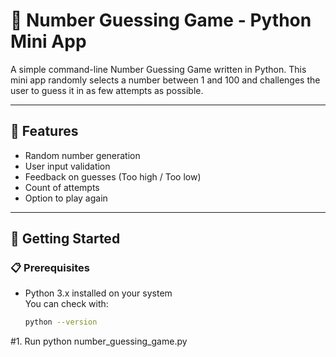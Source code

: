 

# 🎯 Number Guessing Game - Python Mini App

A simple command-line Number Guessing Game written in Python. This mini app randomly selects a number between 1 and 100 and challenges the user to guess it in as few attempts as possible.

---

## 🧠 Features

- Random number generation
- User input validation
- Feedback on guesses (Too high / Too low)
- Count of attempts
- Option to play again

---

## 🚀 Getting Started

### 📋 Prerequisites

- Python 3.x installed on your system  
  You can check with:
  ```bash
  python --version

#1. Run
python number_guessing_game.py  
